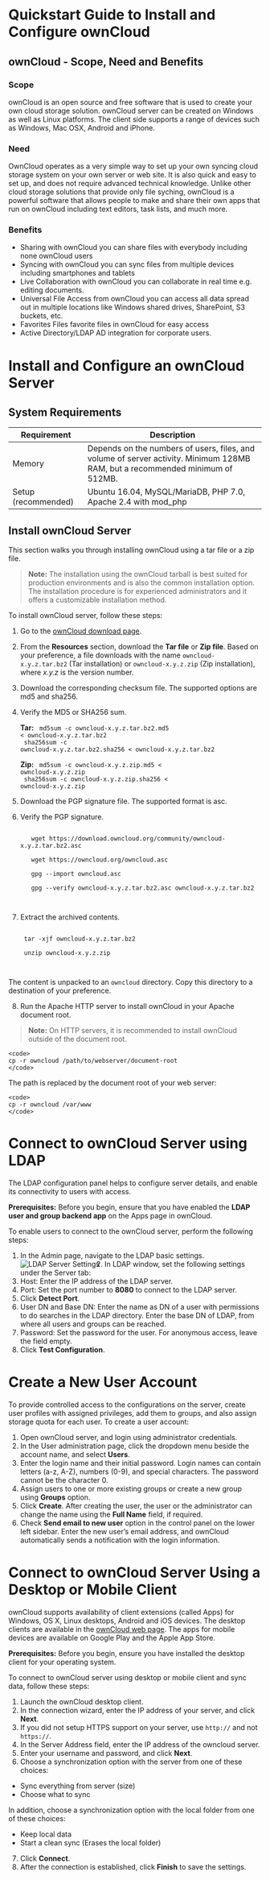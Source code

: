 # Quickstart Guide to Install and Configure ownCloud
## ownCloud - Scope, Need and Benefits

### Scope
ownCloud is an open source and free software that is used to create your own cloud storage solution. ownCloud server can be created on Windows as well as Linux platforms. The client side supports a range of devices such as Windows, Mac OSX, Android and iPhone.

### Need
OwnCloud operates as a very simple way to set up your own syncing cloud storage system on your own server or web site. It is also quick and easy to set up, and does not require advanced technical knowledge. Unlike other cloud storage solutions that provide only file syching, ownCloud is a powerful software that allows people to make and share their own apps that run on ownCloud including text editors, task lists, and much more.

### Benefits
- Sharing with ownCloud you can share files with everybody including none ownCloud users
- Syncing with ownCloud you can sync files from multiple devices including smartphones and tablets
- Live Collaboration with ownCloud you can collaborate in real time e.g. editing documents.
- Universal File Access from ownCloud you can access all data spread out in multiple locations like Windows shared drives, SharePoint, S3  buckets, etc.
- Favorites Files favorite files in ownCloud for easy access
- Active Directory/LDAP AD integration for corporate users.

# Install and Configure an ownCloud Server

## System Requirements

| Requirement | Description|
| --- | --- |
| Memory | Depends on the numbers of users, files, and volume of server activity. Minimum 128MB RAM, but a recommended minimum of 512MB. |
| Setup (recommended) | Ubuntu 16.04, MySQL/MariaDB, PHP 7.0, Apache 2.4 with mod_php |

## Install ownCloud Server
This section walks you through installing ownCloud using a tar file or a zip file.
> **Note:** The installation using the ownCloud tarball is best suited for production environments and is also the common installation option. The installation procedure is for experienced administrators and it offers a customizable installation method.

To install ownCloud server, follow these steps:
1. Go to the [ownCloud download page](https://owncloud.org/download/).

2. From the **Resources** section, download the **Tar file** or **Zip file**. Based on your preference, a file downloads with the name `owncloud-x.y.z.tar.bz2` (Tar installation) or `owncloud-x.y.z.zip` (Zip installation), where *x.y.z* is the version number.

3. Download the corresponding checksum file. The supported options are md5 and sha256.

4. Verify the MD5 or SHA256 sum.

    **Tar:**
     <code>
      md5sum -c owncloud-x.y.z.tar.bz2.md5 < owncloud-x.y.z.tar.bz2<br>
      sha256sum -c owncloud-x.y.z.tar.bz2.sha256 < owncloud-x.y.z.tar.bz2
     </code>

    **Zip:**
     <code>
      md5sum  -c owncloud-x.y.z.zip.md5 < owncloud-x.y.z.zip<br>
      sha256sum  -c owncloud-x.y.z.zip.sha256 < owncloud-x.y.z.zip
     </code>

5. Download the PGP signature file. The supported format is asc.

6.	Verify the PGP signature.

       <code>
       wget https://download.owncloud.org/community/owncloud-x.y.z.tar.bz2.asc <br>
       wget https://owncloud.org/owncloud.asc <br>
       gpg --import owncloud.asc <br>
       gpg --verify owncloud-x.y.z.tar.bz2.asc owncloud-x.y.z.tar.bz2 <br>
       </code>

7. Extract the archived contents.

    <code>
    tar -xjf owncloud-x.y.z.tar.bz2 <br>
    unzip owncloud-x.y.z.zip <br>
    </code>

The content is unpacked to an `owncloud` directory. Copy this directory to a destination of your preference. 

8. Run the Apache HTTP server to install ownCloud in your Apache document root.

> **Note:** On HTTP servers, it is recommended to install ownCloud outside of the document root.

    <code>
    cp -r owncloud /path/to/webserver/document-root
    </code>

The path is replaced by the document root of your web server:

    <code>
    cp -r owncloud /var/www
    </code>

# Connect to ownCloud Server using LDAP

The LDAP configuration panel helps to configure server details, and enable its connectivity to users with access.

**Prerequisites:**
Before you begin, ensure that you have enabled the **LDAP user and group backend app** on the Apps page in ownCloud. 

To enable users to connect to the ownCloud server, perform the following steps:
1. In the Admin page, navigate to the LDAP basic settings.  
     <img src="ldap-server.png"
     alt="LDAP Server Settings"
     style="float: left; margin-right: 10px;" />
2. In LDAP window, set the following settings under the Server tab:
  1. Host: Enter the IP address of the LDAP server.  
  2. Port: Set the port number to **8080** to connect to the LDAP server. 
  3. Click **Detect Port**.
  4. User DN and Base DN: Enter the name as DN of a user with permissions to do searches in the LDAP directory. Enter the base DN of LDAP, from where all users and groups can be reached.
  5. Password: Set the password for the user. For anonymous access, leave the field empty.
3. Click **Test Configuration**.

# Create a New User Account
To provide controlled access to the configurations on the server, create user profiles with assigned privileges, add them to groups, and also assign storage quota for each user.
To create a user account:
1. Open ownCloud server, and login using administrator credentials.
2. In the User administration page, click the dropdown menu beside the account name, and select **Users**.
3. Enter the login name and their initial password.
Login names can contain letters (a-z, A-Z), numbers (0-9), and special characters. The password cannot be the character 0. 
4. Assign users to one or more existing groups or create a new group using **Groups** option.
5. Click **Create**.
After creating the user, the user or the administrator can change the name using the **Full Name** field, if required.
7. Check **Send email to new user** option in the control panel on the lower left sidebar. Enter the new user’s email address, and ownCloud automatically sends a notification with the login information. 

# Connect to ownCloud Server Using a Desktop or Mobile Client 
ownCloud supports availability of client extensions (called Apps) for Windows, OS X, Linux desktops, Android and iOS devices. The desktop clients are available in the [ownCloud web page](https://owncloud.org/install). The apps for mobile devices are available on Google Play and the Apple App Store.

**Prerequisites:**
Before you begin, ensure you have installed the desktop client for your operating system.

To connect to ownCloud server using desktop or mobile client and sync data, follow these steps:
1. Launch the ownCloud desktop client.
2. In the connection wizard, enter the IP address of your server, and click **Next**. 
3. If you did not setup HTTPS support on your server, use `http://` and not `https://`. 
4. In the Server Address field, enter the IP address of the owncloud server.
5. Enter your username and password, and click **Next**.
6. Choose a synchronization option with the server from one of these choices: 
  - Sync everything from server (size)
  - Choose what to sync
  
In addition, choose a synchronization option with the local folder from one of these choices:
  - Keep local data
  - Start a clean sync (Erases the local folder)
7. Click **Connect**.
8. After the connection is established, click **Finish** to save the settings.





  



